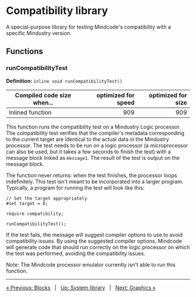# Compatibility library

A special-purpose library for testing Mindcode's compatibility with a specific Mindustry version.

## Functions

### runCompatibilityTest

**Definition:** `inline void runCompatibilityTest()`

| Compiled code size when...               | optimized for speed | optimized for size |
|------------------------------------------|--------------------:|-------------------:|
| Inlined function                         |                 909 |                909 |

This function runs the compatibility test on a Mindustry Logic processor. The compatibility test verifies that the
compiler's metadata corresponding to the current target are identical to the actual data in the Mindustry processor.
The test needs to be run on a logic processor (a microprocessor can also be used, but it takes a few seconds to finish
the test) with a message block linked as `message1`. The result of the test is output on the message block.

The function never returns: when the test finishes, the processor loops indefinitely. This test isn't meant to be
 incorporated into a larger program. Typically, a program for running the test will look like this:

```
// Set the target appropriately
#set target = 8;

require compatibility;

runCompatibilityTest();
```

If the test fails, the message will suggest compiler options to use to avoid compatibility issues. By using the
suggested compiler options, Mindcode will generate code that should run correctly on the logic processor on which
the test was performed, avoiding the compatibility issues.

Note: The Mindcode processor emulator currently isn't able to run this function.

---

[« Previous: Blocks](SYSTEM-LIBRARY-BLOCKS.markdown) &nbsp; | &nbsp; [Up: System library](SYSTEM-LIBRARY.markdown) &nbsp; | &nbsp; [Next: Graphics »](SYSTEM-LIBRARY-GRAPHICS.markdown)
